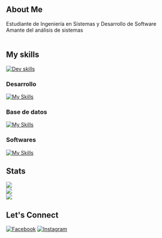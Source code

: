 ## About Me
Estudiante de Ingeniería en Sistemas y Desarrollo de Software<br>Amante del análisis de sistemas<br><br>

## My skills
[![Dev skills](https://skillicons.dev/icons?i=git,js,html,bash,bootstrap,cs,express,figma,github,gitlab,haskell,idea,linux,mysql,nodejs,notion,postman,py,react,sqlite,sequelize,ubuntu,visualstudio,vscode)](https://skillicons.dev)
### Desarrollo
[![My Skills](https://skillicons.dev/icons?i=js,html,bootstrap,cs,express,nodejs,py,react)](https://skillicons.dev)
### Base de datos
[![My Skills](https://skillicons.dev/icons?i=mysql,postman,sqlite,sequelize)](https://skillicons.dev)
### Softwares
[![My Skills](https://skillicons.dev/icons?i=git,bash,figma,github,gitlab,haskell,idea,linux,notion,ubuntu,visualstudio,vscode)](https://skillicons.dev)

## Stats
![](https://github-readme-stats.vercel.app/api?username=ElianaDLV&theme=dark&hide_border=false&include_all_commits=true&count_private=true)<br/>
![](https://github-readme-streak-stats.herokuapp.com/?user=ElianaDLV&theme=dark&hide_border=false)<br/>
![](https://github-readme-stats.vercel.app/api/top-langs/?username=ElianaDLV&theme=dark&hide_border=false&include_all_commits=true&count_private=true&layout=compact)

## Let's Connect
[![Facebook](https://img.shields.io/badge/Facebook-%231877F2.svg?logo=Facebook&logoColor=white)](https://www.facebook.com/eli.dilorenzo.52) [![Instagram](https://img.shields.io/badge/Instagram-%23E4405F.svg?logo=Instagram&logoColor=white)](https://www.instagram.com/elianadlorenzo)
